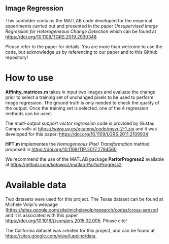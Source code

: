 ## Image Regression
This subfolder contains the MATLAB code developed for the empirical experiments carried out and presented in the paper *Unsupervised Image Regression for Heterogeneous Change Detection* which can be found at https://doi.org/10.1109/TGRS.2019.2930348.

Please refer to the paper for details. You are more than welcome to use the code, but acknowledge us by referencing to our paper and to this Github repository!

# How to use

**Affinity_matrices.m** takes in input two images and evaluate the change prior to select a training set of unchanged pixels to be used to perform image regression. The ground truth is only needed to check the quality of the output.
Once the training set is selected, one of the 4 regression methods can be used.

The *multi-output support vector regression* code is provided by Gustau Camps-valls at https://www.uv.es/gcamps/code/msvr-2-1.zip and it was developed for this paper: https://doi.org/10.1109/LGRS.2011.2109934

**HPT.m** implementes the *Homogeneous Pixel Transformation* method proposed in https://doi.org/10.1109/TIP.2017.2784560

We recommend the use of the MATLAB package **ParforProgress2** available at https://github.com/kotowicz/matlab-ParforProgress2


# Available data

Two datasets were used for this project.
The Texas dataset can be found at Michele Volpi's webpage (https://sites.google.com/site/michelevolpiresearch/codes/cross-sensor) and it is associated with this paper https://doi.org/10.1016/j.isprsjprs.2015.02.005. Please cite!

The California dataset was created for this project, and can be found at https://sites.google.com/view/luppino/data.
